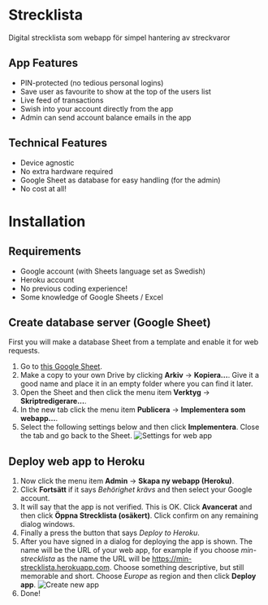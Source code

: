 # Strecklista
Digital strecklista som webapp för simpel hantering av streckvaror

## App Features
* PIN-protected (no tedious personal logins)
* Save user as favourite to show at the top of the users list
* Live feed of transactions
* Swish into your account directly from the app
* Admin can send account balance emails in the app

## Technical Features
* Device agnostic
* No extra hardware required
* Google Sheet as database for easy handling (for the admin)
* No cost at all!

# Installation
## Requirements
* Google account (with Sheets language set as Swedish)
* Heroku account
* No previous coding experience!
* Some knowledge of Google Sheets / Excel

## Create database server (Google Sheet)
First you will make a database Sheet from a template and enable it for web requests.
1. Go to [this Google Sheet](https://docs.google.com/spreadsheets/d/1gPa05XEx8V-suxmafw6fqGoaCoEWWZ85tGntNz_isi8/edit?usp=sharing "Database template Sheet").
2. Make a copy to your own Drive by clicking **Arkiv** -> **Kopiera...**. Give it a good name and place it in an empty folder where you can find it later.
3. Open the Sheet and then click the menu item **Verktyg** -> **Skriptredigerare...**.
4. In the new tab click the menu item **Publicera** -> **Implementera som webapp...**.
5. Select the following settings below and then click **Implementera**. Close the tab and go back to the Sheet.
![Settings for web app](https://user-images.githubusercontent.com/28558941/31045184-3c29a8fc-a5de-11e7-8154-4d9814c28fd2.png "Settings for web app")

## Deploy web app to Heroku
1. Now click the menu item **Admin** -> **Skapa ny webapp (Heroku)**.
2. Click **Fortsätt** if it says *Behörighet krävs* and then select your Google account.
3. It will say that the app is not verified. This is OK. Click **Avancerat** and then click **Öppna Strecklista (osäkert)**. Click confirm on any remaining dialog windows.
4. Finally a press the button that says *Deploy to Heroku*.
5. After you have signed in a dialog for deploying the app is shown. The name will be the URL of your web app, for example if you choose *min-strecklista* as the name the URL will be <https://min-strecklista.herokuapp.com>. Choose something descriptive, but still memorable and short. Choose *Europe* as region and then click **Deploy app**.
 ![Create new app](https://user-images.githubusercontent.com/28558941/31045191-5a5c7462-a5de-11e7-9e2f-0e26e141b625.png "Create new app")
6. Done!

